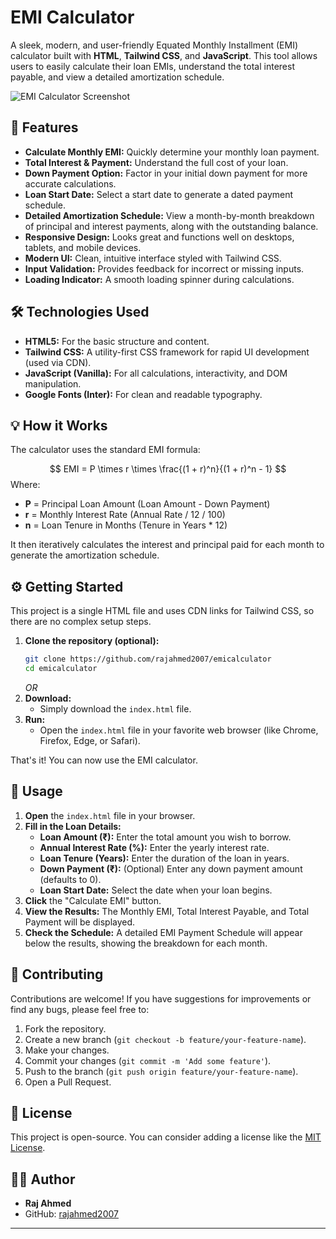 # EMI Calculator 

A sleek, modern, and user-friendly Equated Monthly Installment (EMI) calculator built with **HTML**, **Tailwind CSS**, and **JavaScript**. This tool allows users to easily calculate their loan EMIs, understand the total interest payable, and view a detailed amortization schedule.

![EMI Calculator Screenshot](https://i.ibb.co/8gvBnfyF/image.png)


## 🚀 Features

* **Calculate Monthly EMI:** Quickly determine your monthly loan payment.
* **Total Interest & Payment:** Understand the full cost of your loan.
* **Down Payment Option:** Factor in your initial down payment for more accurate calculations.
* **Loan Start Date:** Select a start date to generate a dated payment schedule.
* **Detailed Amortization Schedule:** View a month-by-month breakdown of principal and interest payments, along with the outstanding balance.
* **Responsive Design:** Looks great and functions well on desktops, tablets, and mobile devices.
* **Modern UI:** Clean, intuitive interface styled with Tailwind CSS.
* **Input Validation:** Provides feedback for incorrect or missing inputs.
* **Loading Indicator:** A smooth loading spinner during calculations.

## 🛠️ Technologies Used

* **HTML5:** For the basic structure and content.
* **Tailwind CSS:** A utility-first CSS framework for rapid UI development (used via CDN).
* **JavaScript (Vanilla):** For all calculations, interactivity, and DOM manipulation.
* **Google Fonts (Inter):** For clean and readable typography.

## 💡 How it Works

The calculator uses the standard EMI formula:

$$
EMI = P \times r \times \frac{(1 + r)^n}{(1 + r)^n - 1}
$$
Where:
* **P** = Principal Loan Amount (Loan Amount - Down Payment)
* **r** = Monthly Interest Rate (Annual Rate / 12 / 100)
* **n** = Loan Tenure in Months (Tenure in Years * 12)

It then iteratively calculates the interest and principal paid for each month to generate the amortization schedule.

## ⚙️ Getting Started

This project is a single HTML file and uses CDN links for Tailwind CSS, so there are no complex setup steps.

1.  **Clone the repository (optional):**
    ```bash
    git clone https://github.com/rajahmed2007/emicalculator
    cd emicalculator
    ```
    *OR*
2.  **Download:**
    * Simply download the `index.html` file.
3.  **Run:**
    * Open the `index.html` file in your favorite web browser (like Chrome, Firefox, Edge, or Safari).

That's it! You can now use the EMI calculator.

## 📖 Usage

1.  **Open** the `index.html` file in your browser.
2.  **Fill in the Loan Details:**
    * **Loan Amount (₹):** Enter the total amount you wish to borrow.
    * **Annual Interest Rate (%):** Enter the yearly interest rate.
    * **Loan Tenure (Years):** Enter the duration of the loan in years.
    * **Down Payment (₹):** (Optional) Enter any down payment amount (defaults to 0).
    * **Loan Start Date:** Select the date when your loan begins.
3.  **Click** the "Calculate EMI" button.
4.  **View the Results:** The Monthly EMI, Total Interest Payable, and Total Payment will be displayed.
5.  **Check the Schedule:** A detailed EMI Payment Schedule will appear below the results, showing the breakdown for each month.

## 🤝 Contributing

Contributions are welcome! If you have suggestions for improvements or find any bugs, please feel free to:

1.  Fork the repository.
2.  Create a new branch (`git checkout -b feature/your-feature-name`).
3.  Make your changes.
4.  Commit your changes (`git commit -m 'Add some feature'`).
5.  Push to the branch (`git push origin feature/your-feature-name`).
6.  Open a Pull Request.

## 📄 License

This project is open-source. You can consider adding a license like the [MIT License](https://opensource.org/licenses/MIT).

## 👨‍💻 Author

* **Raj Ahmed**
* GitHub: [rajahmed2007](http://github.com/rajahmed2007)

---

